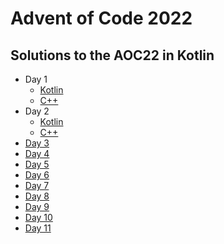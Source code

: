 # Advent of Code 2022
## Solutions to the AOC22 in Kotlin

  - Day 1
    - [Kotlin](https://github.com/pedrogrcorreia/aoc-22/tree/main/src/main/kotlin/day1 "Solution to Day 1 of AOC in Kotlin")
    - [C++](https://github.com/pedrogrcorreia/aoc-22/blob/main/day1/day1.cpp "Solution to Day 1 of AOC in C++")
  - Day 2
    - [Kotlin](https://github.com/pedrogrcorreia/aoc-22/tree/main/src/main/kotlin/day2 "Solution to Day 2 of AOC in Kotlin")
    - [C++](https://github.com/pedrogrcorreia/aoc-22/blob/main/day2/day2.cpp "Solution to Day 1 of AOC in C++")
  - [Day 3](https://github.com/pedrogrcorreia/aoc-22/tree/main/src/main/kotlin/day3 "Solution to Day 3 of AOC")
  - [Day 4](https://github.com/pedrogrcorreia/aoc-22/tree/main/src/main/kotlin/day4 "Solution to Day 4 of AOC")
  - [Day 5](https://github.com/pedrogrcorreia/aoc-22/tree/main/src/main/kotlin/day5 "Solution to Day 5 of AOC")
  - [Day 6](https://github.com/pedrogrcorreia/aoc-22/tree/main/src/main/kotlin/day6 "Solution to Day 6 of AOC")
  - [Day 7](https://github.com/pedrogrcorreia/aoc-22/tree/main/src/main/kotlin/day7 "Solution to Day 7 of AOC")
  - [Day 8](https://github.com/pedrogrcorreia/aoc-22/tree/main/src/main/kotlin/day8 "Solution to Day 8 of AOC")
  - [Day 9](https://github.com/pedrogrcorreia/aoc-22/tree/main/src/main/kotlin/day9 "Solution to Day 9 of AOC")
  - [Day 10](https://github.com/pedrogrcorreia/aoc-22/tree/main/src/main/kotlin/day10 "Solution to Day 10 of AOC")
  - [Day 11](https://github.com/pedrogrcorreia/aoc-22/tree/main/src/main/kotlin/day11 "Solution to Day 11 of AOC")